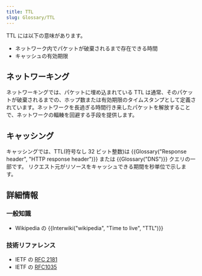 ```yaml
---
title: TTL
slug: Glossary/TTL
---
```

TTL には以下の意味があります。

- ネットワーク内でパケットが破棄されるまで存在できる時間
- キャッシュの有効期限

## ネットワーキング

ネットワーキングでは、パケットに埋め込まれている TTL は通常、そのパケットが破棄されるまでの、ホップ数または有効期限のタイムスタンプとして定義されています。ネットワークを長過ぎる時間行き来したパケットを解放することで、ネットワークの輻輳を回避する手段を提供します。

## キャッシング

キャッシングでは、TTL(符号なし 32 ビット整数)は {{Glossary("Response header", "HTTP response header")}} または {{Glossary("DNS")}} クエリの一部です。
リクエスト元がリソースをキャッシュできる期間を秒単位で示します。

## 詳細情報

### 一般知識

- Wikipedia の {{Interwiki("wikipedia", "Time to live", "TTL")}}

### 技術リファレンス

- IETF の [RFC 2181](https://tools.ietf.org/html/rfc2181#section-8)
- IETF の [RFC1035](https://tools.ietf.org/html/rfc1035)

